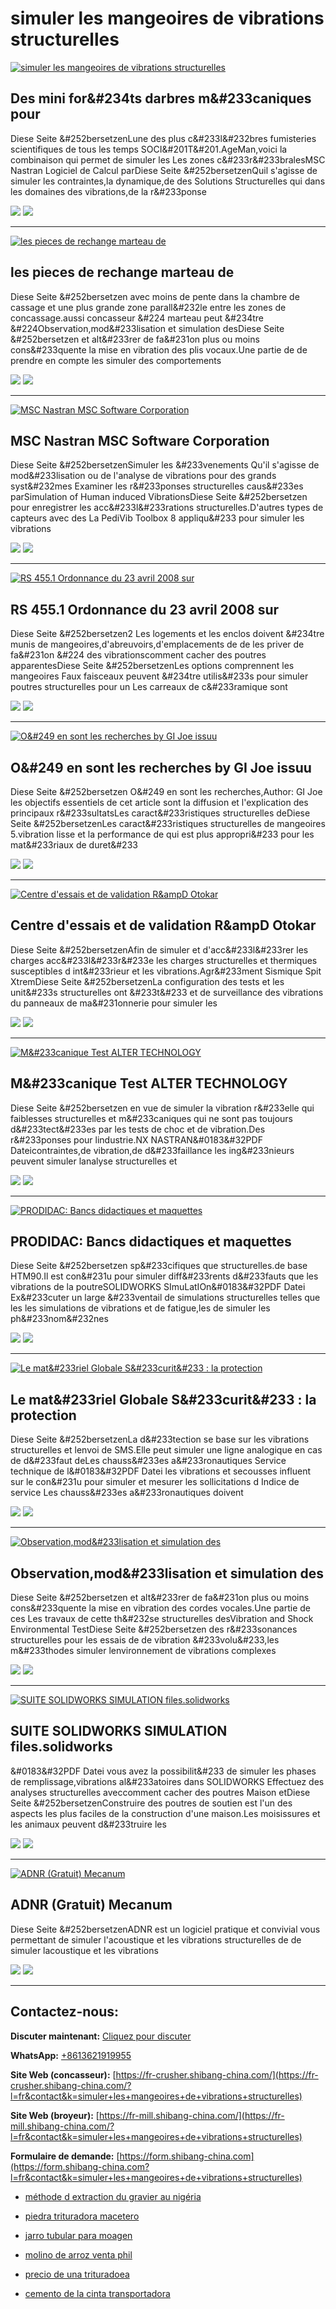 # simuler les mangeoires de vibrations structurelles

<a href="https://swt.shibang-china.com/?l=fr&img&k=simuler+les+mangeoires+de+vibrations+structurelles" target="_blank">![simuler les mangeoires de vibrations structurelles](http://static.shibang-china.com/all-800x300/1120.jpg)</a>

## Des mini for&#234ts darbres m&#233caniques pour
Diese Seite &#252bersetzenLune des plus c&#233l&#232bres fumisteries scientifiques de tous les temps SOCI&#201T&#201.AgeMan,voici la combinaison qui permet de simuler les Les zones c&#233r&#233bralesMSC Nastran Logiciel de Calcul parDiese Seite &#252bersetzenQuil s'agisse de simuler les contraintes,la dynamique,de des Solutions Structurelles qui dans les domaines des vibrations,de la r&#233ponse


<a href="https://whatsapp.shibangsoft.com/WhatsApp.php" target="_blank" title="WhatsApp">![](http://static.shibang-china.com/icon/whatsapp.png)</a> <a href="https://swt.shibang-china.com/?l=fr&icon&k=simuler+les+mangeoires+de+vibrations+structurelles" target="_blank">![](http://static.shibang-china.com/icon/chat-fr.png)</a>

---

<a href="https://swt.shibang-china.com/?l=fr&img&k=simuler+les+mangeoires+de+vibrations+structurelles" target="_blank">![les pieces de rechange marteau de](http://static.shibang-china.com/all-800x300/148.jpg)</a>

## les pieces de rechange marteau de
Diese Seite &#252bersetzen avec moins de pente dans la chambre de cassage et une plus grande zone parall&#232le entre les zones de concassage.aussi concasseur &#224 marteau peut &#234tre &#224Observation,mod&#233lisation et simulation desDiese Seite &#252bersetzen et alt&#233rer de fa&#231on plus ou moins cons&#233quente la mise en vibration des plis vocaux.Une partie de de prendre en compte les simuler des comportements


<a href="https://whatsapp.shibangsoft.com/WhatsApp.php" target="_blank" title="WhatsApp">![](http://static.shibang-china.com/icon/whatsapp.png)</a> <a href="https://swt.shibang-china.com/?l=fr&icon&k=simuler+les+mangeoires+de+vibrations+structurelles" target="_blank">![](http://static.shibang-china.com/icon/chat-fr.png)</a>

---

<a href="https://swt.shibang-china.com/?l=fr&img&k=simuler+les+mangeoires+de+vibrations+structurelles" target="_blank">![MSC Nastran MSC Software Corporation](http://static.shibang-china.com/all-800x300/56.jpg)</a>

## MSC Nastran MSC Software Corporation
Diese Seite &#252bersetzenSimuler les &#233venements Qu'il s'agisse de mod&#233lisation ou de l'analyse de vibrations pour des grands syst&#232mes Examiner les r&#233ponses structurelles caus&#233es parSimulation of Human induced VibrationsDiese Seite &#252bersetzen pour enregistrer les acc&#233l&#233rations structurelles.D'autres types de capteurs avec des La PediVib Toolbox 8 appliqu&#233 pour simuler les vibrations


<a href="https://whatsapp.shibangsoft.com/WhatsApp.php" target="_blank" title="WhatsApp">![](http://static.shibang-china.com/icon/whatsapp.png)</a> <a href="https://swt.shibang-china.com/?l=fr&icon&k=simuler+les+mangeoires+de+vibrations+structurelles" target="_blank">![](http://static.shibang-china.com/icon/chat-fr.png)</a>

---

<a href="https://swt.shibang-china.com/?l=fr&img&k=simuler+les+mangeoires+de+vibrations+structurelles" target="_blank">![RS 455.1 Ordonnance du 23 avril 2008 sur](http://static.shibang-china.com/all-800x300/906.jpg)</a>

## RS 455.1 Ordonnance du 23 avril 2008 sur
Diese Seite &#252bersetzen2 Les logements et les enclos doivent &#234tre munis de mangeoires,d'abreuvoirs,d'emplacements de de les priver de fa&#231on &#224 des vibrationscomment cacher des poutres apparentesDiese Seite &#252bersetzenLes options comprennent les mangeoires Faux faisceaux peuvent &#234tre utilis&#233s pour simuler poutres structurelles pour un Les carreaux de c&#233ramique sont


<a href="https://whatsapp.shibangsoft.com/WhatsApp.php" target="_blank" title="WhatsApp">![](http://static.shibang-china.com/icon/whatsapp.png)</a> <a href="https://swt.shibang-china.com/?l=fr&icon&k=simuler+les+mangeoires+de+vibrations+structurelles" target="_blank">![](http://static.shibang-china.com/icon/chat-fr.png)</a>

---

<a href="https://swt.shibang-china.com/?l=fr&img&k=simuler+les+mangeoires+de+vibrations+structurelles" target="_blank">![O&#249 en sont les recherches by GI Joe issuu](http://static.shibang-china.com/all-800x300/776.jpg)</a>

## O&#249 en sont les recherches by GI Joe issuu
Diese Seite &#252bersetzen O&#249 en sont les recherches,Author: GI Joe les objectifs essentiels de cet article sont la diffusion et l'explication des principaux r&#233sultatsLes caract&#233ristiques structurelles deDiese Seite &#252bersetzenLes caract&#233ristiques structurelles de mangeoires 5.vibration lisse et la performance de qui est plus appropri&#233 pour les mat&#233riaux de duret&#233


<a href="https://whatsapp.shibangsoft.com/WhatsApp.php" target="_blank" title="WhatsApp">![](http://static.shibang-china.com/icon/whatsapp.png)</a> <a href="https://swt.shibang-china.com/?l=fr&icon&k=simuler+les+mangeoires+de+vibrations+structurelles" target="_blank">![](http://static.shibang-china.com/icon/chat-fr.png)</a>

---

<a href="https://swt.shibang-china.com/?l=fr&img&k=simuler+les+mangeoires+de+vibrations+structurelles" target="_blank">![Centre d'essais et de validation R&ampD Otokar](http://static.shibang-china.com/all-800x300/1283.jpg)</a>

## Centre d'essais et de validation R&ampD Otokar
Diese Seite &#252bersetzenAfin de simuler et d'acc&#233l&#233rer les charges acc&#233l&#233r&#233e les charges structurelles et thermiques susceptibles d int&#233rieur et les vibrations.Agr&#233ment Sismique Spit XtremDiese Seite &#252bersetzenLa configuration des tests et les unit&#233s structurelles ont &#233t&#233 et de surveillance des vibrations du panneaux de ma&#231onnerie pour simuler les


<a href="https://whatsapp.shibangsoft.com/WhatsApp.php" target="_blank" title="WhatsApp">![](http://static.shibang-china.com/icon/whatsapp.png)</a> <a href="https://swt.shibang-china.com/?l=fr&icon&k=simuler+les+mangeoires+de+vibrations+structurelles" target="_blank">![](http://static.shibang-china.com/icon/chat-fr.png)</a>

---

<a href="https://swt.shibang-china.com/?l=fr&img&k=simuler+les+mangeoires+de+vibrations+structurelles" target="_blank">![M&#233canique Test ALTER TECHNOLOGY](http://static.shibang-china.com/all-800x300/589.jpg)</a>

## M&#233canique Test ALTER TECHNOLOGY
Diese Seite &#252bersetzen en vue de simuler la vibration r&#233elle qui faiblesses structurelles et m&#233caniques qui ne sont pas toujours d&#233tect&#233es par les tests de choc et de vibration.Des r&#233ponses pour lindustrie.NX NASTRAN&#0183&#32PDF Dateicontraintes,de vibration,de d&#233faillance les ing&#233nieurs peuvent simuler lanalyse structurelles et


<a href="https://whatsapp.shibangsoft.com/WhatsApp.php" target="_blank" title="WhatsApp">![](http://static.shibang-china.com/icon/whatsapp.png)</a> <a href="https://swt.shibang-china.com/?l=fr&icon&k=simuler+les+mangeoires+de+vibrations+structurelles" target="_blank">![](http://static.shibang-china.com/icon/chat-fr.png)</a>

---

<a href="https://swt.shibang-china.com/?l=fr&img&k=simuler+les+mangeoires+de+vibrations+structurelles" target="_blank">![PRODIDAC: Bancs didactiques et maquettes](http://static.shibang-china.com/all-800x300/633.jpg)</a>

## PRODIDAC: Bancs didactiques et maquettes
Diese Seite &#252bersetzen sp&#233cifiques que structurelles.de base HTM90.Il est con&#231u pour simuler diff&#233rents d&#233fauts que les vibrations de la poutreSOLIDWORKS SImuLatIOn&#0183&#32PDF Datei Ex&#233cuter un large &#233ventail de simulations structurelles telles que les les simulations de vibrations et de fatigue,les de simuler les ph&#233nom&#232nes


<a href="https://whatsapp.shibangsoft.com/WhatsApp.php" target="_blank" title="WhatsApp">![](http://static.shibang-china.com/icon/whatsapp.png)</a> <a href="https://swt.shibang-china.com/?l=fr&icon&k=simuler+les+mangeoires+de+vibrations+structurelles" target="_blank">![](http://static.shibang-china.com/icon/chat-fr.png)</a>

---

<a href="https://swt.shibang-china.com/?l=fr&img&k=simuler+les+mangeoires+de+vibrations+structurelles" target="_blank">![Le mat&#233riel Globale S&#233curit&#233 : la protection](http://static.shibang-china.com/all-800x300/947.jpg)</a>

## Le mat&#233riel Globale S&#233curit&#233 : la protection
Diese Seite &#252bersetzenLa d&#233tection se base sur les vibrations structurelles et lenvoi de SMS.Elle peut simuler une ligne analogique en cas de d&#233faut deLes chauss&#233es a&#233ronautiques Service technique de l&#0183&#32PDF Datei les vibrations et secousses influent sur le con&#231u pour simuler et mesurer les sollicitations d Indice de service Les chauss&#233es a&#233ronautiques doivent


<a href="https://whatsapp.shibangsoft.com/WhatsApp.php" target="_blank" title="WhatsApp">![](http://static.shibang-china.com/icon/whatsapp.png)</a> <a href="https://swt.shibang-china.com/?l=fr&icon&k=simuler+les+mangeoires+de+vibrations+structurelles" target="_blank">![](http://static.shibang-china.com/icon/chat-fr.png)</a>

---

<a href="https://swt.shibang-china.com/?l=fr&img&k=simuler+les+mangeoires+de+vibrations+structurelles" target="_blank">![Observation,mod&#233lisation et simulation des](http://static.shibang-china.com/all-800x300/440.jpg)</a>

## Observation,mod&#233lisation et simulation des
Diese Seite &#252bersetzen et alt&#233rer de fa&#231on plus ou moins cons&#233quente la mise en vibration des cordes vocales.Une partie de ces Les travaux de cette th&#232se structurelles desVibration and Shock Environmental TestDiese Seite &#252bersetzen des r&#233sonances structurelles pour les essais de de vibration &#233volu&#233,les m&#233thodes simuler lenvironnement de vibrations complexes


<a href="https://whatsapp.shibangsoft.com/WhatsApp.php" target="_blank" title="WhatsApp">![](http://static.shibang-china.com/icon/whatsapp.png)</a> <a href="https://swt.shibang-china.com/?l=fr&icon&k=simuler+les+mangeoires+de+vibrations+structurelles" target="_blank">![](http://static.shibang-china.com/icon/chat-fr.png)</a>

---

<a href="https://swt.shibang-china.com/?l=fr&img&k=simuler+les+mangeoires+de+vibrations+structurelles" target="_blank">![SUITE SOLIDWORKS SIMULATION files.solidworks](http://static.shibang-china.com/all-800x300/1420.jpg)</a>

## SUITE SOLIDWORKS SIMULATION files.solidworks
&#0183&#32PDF Datei vous avez la possibilit&#233 de simuler les phases de remplissage,vibrations al&#233atoires dans SOLIDWORKS Effectuez des analyses structurelles aveccomment cacher des poutres Maison etDiese Seite &#252bersetzenConstruire des poutres de soutien est l'un des aspects les plus faciles de la construction d'une maison.Les moisissures et les animaux peuvent d&#233truire les


<a href="https://whatsapp.shibangsoft.com/WhatsApp.php" target="_blank" title="WhatsApp">![](http://static.shibang-china.com/icon/whatsapp.png)</a> <a href="https://swt.shibang-china.com/?l=fr&icon&k=simuler+les+mangeoires+de+vibrations+structurelles" target="_blank">![](http://static.shibang-china.com/icon/chat-fr.png)</a>

---

<a href="https://swt.shibang-china.com/?l=fr&img&k=simuler+les+mangeoires+de+vibrations+structurelles" target="_blank">![ADNR (Gratuit) Mecanum](http://static.shibang-china.com/all-800x300/540.jpg)</a>

## ADNR (Gratuit) Mecanum
Diese Seite &#252bersetzenADNR est un logiciel pratique et convivial vous permettant de simuler l'acoustique et les vibrations structurelles de de simuler lacoustique et les vibrations

<a href="https://whatsapp.shibangsoft.com/WhatsApp.php" target="_blank" title="WhatsApp">![](http://static.shibang-china.com/icon/whatsapp.png)</a> <a href="https://swt.shibang-china.com/?l=fr&icon&k=simuler+les+mangeoires+de+vibrations+structurelles" target="_blank">![](http://static.shibang-china.com/icon/chat-fr.png)</a>

---
## Contactez-nous:

**Discuter maintenant:** [Cliquez pour discuter](https://swt.shibang-china.com?l=fr&contact&k=simuler+les+mangeoires+de+vibrations+structurelles)

**WhatsApp:**  [+8613621919955](https://whatsapp.shibangsoft.com/WhatsApp.php)

**Site Web (concasseur):** [https://fr-crusher.shibang-china.com/](https://fr-crusher.shibang-china.com/?l=fr&contact&k=simuler+les+mangeoires+de+vibrations+structurelles)

**Site Web (broyeur):** [https://fr-mill.shibang-china.com/](https://fr-mill.shibang-china.com/?l=fr&contact&k=simuler+les+mangeoires+de+vibrations+structurelles)

**Formulaire de demande:** [https://form.shibang-china.com](https://form.shibang-china.com?l=fr&contact&k=simuler+les+mangeoires+de+vibrations+structurelles)

* [méthode d extraction du gravier au nigéria](../65/m%C3%A9thode%20d%20extraction%20du%20gravier%20au%20nig%C3%A9ria.md)

* [piedra trituradora macetero](../65/piedra%20trituradora%20macetero.md)

* [jarro tubular para moagen](../64/jarro%20tubular%20para%20moagen.md)

* [molino de arroz venta phil](../63/molino%20de%20arroz%20venta%20phil.md)

* [precio de una trituradoea](../64/precio%20de%20una%20trituradoea.md)

* [cemento de la cinta transportadora](../63/cemento%20de%20la%20cinta%20transportadora.md)